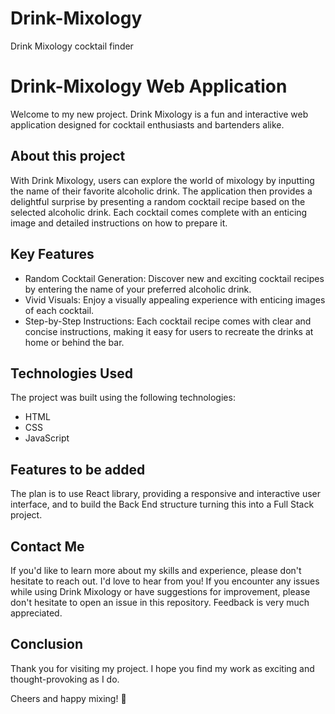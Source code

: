 # Drink-Mixology
 Drink Mixology cocktail finder


# Drink-Mixology Web Application
Welcome to my new project. Drink Mixology is a fun and interactive web application designed for cocktail enthusiasts and bartenders alike.


## About this project
 With Drink Mixology, users can explore the world of mixology by inputting the name of their favorite alcoholic drink. The application then provides a delightful surprise by presenting a random cocktail recipe based on the selected alcoholic drink. Each cocktail comes complete with an enticing image and detailed instructions on how to prepare it.


## Key Features
- Random Cocktail Generation: Discover new and exciting cocktail recipes by entering the name of your preferred alcoholic drink.
- Vivid Visuals: Enjoy a visually appealing experience with enticing images of each cocktail.
- Step-by-Step Instructions: Each cocktail recipe comes with clear and concise instructions, making it easy for users to recreate the drinks at home or behind the bar.


## Technologies Used
The project was built using the following technologies:
- HTML
- CSS
- JavaScript


## Features to be added
The plan is to use React library, providing a responsive and interactive user interface, and to build the Back End structure turning this into a Full Stack project.


## Contact Me
If you'd like to learn more about my skills and experience, please don't hesitate to reach out. I'd love to hear from you!
If you encounter any issues while using Drink Mixology or have suggestions for improvement, please don't hesitate to open an issue in this repository. Feedback is very much appreciated.


## Conclusion
Thank you for visiting my project. I hope you find my work as exciting and thought-provoking as I do.

Cheers and happy mixing! 🍹
